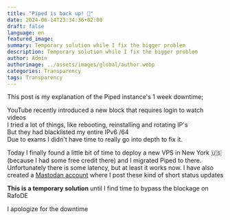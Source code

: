 ```yaml
---
title: "Piped is back up! 🥳"
date: 2024-06-14T23:34:36+02:00
draft: false
language: en
featured_image: 
summary: Temporary solution while I fix the bigger problem
description: Temporary solution while I fix the bigger problem
author: Admin
authorimage: ../assets/images/global/author.webp
categories: Transparency
tags: Transparency
---
```


This post is my explanation of the Piped instance's 1 week downtime;

YouTube recently introduced a new block that requires login to watch videos <br>
I tried a lot of things, like rebooting, reinstalling and rotating IP's <br>
But they had blacklisted my entire IPv6 /64 <br>
Due to exams I didn't have time to really go into depth to fix it.
<br>

Today I finally found a little bit of time to deploy a new VPS in New York 🇺🇸 (because I had some free credit there) and I migrated Piped to there. <br>
Unfortunately there is some latency, but at least it works now. I have also created a [Mastodan account](https://mastodon.social/@r4fo) where I post these kind of short status updates

**This is a temporary solution** until I find time to bypass the blockage on RafoDE

I apologize for the downtime
